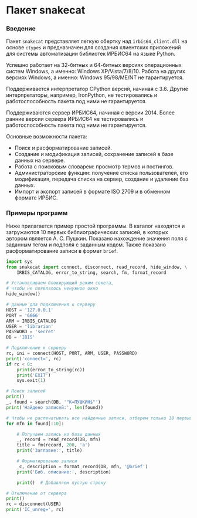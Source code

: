 # Пакет snakecat

### Введение

Пакет `snakecat` представляет легкую обертку над `irbis64_client.dll` на основе `ctypes` и предназначен для создания клиентских приложений для системы автоматизации библиотек ИРБИС64 на языке Python.

Успешно работает на 32-битных и 64-битных версиях операционных систем Windows, а именно: Windows XP/Vista/7/8/10. Работа на других версиях Windows, а именно: Windows 95/98/ME/NT не гарантируется.

Поддерживается интерпретатор CPython версий, начиная с 3.6. Другие интерпретаторы, например, IronPython, не тестировались и работоспособность пакета под ними не гарантируется.

Поддерживаются сервер ИРБИС64, начиная с версии 2014. Более ранние версии сервера ИРБИС64 не тестировались и работоспособность пакета под ними не гарантируется.

Основные возможности пакета:

* Поиск и расформатирование записей.
* Создание и модификация записей, сохранение записей в базе данных на сервере.
* Работа с поисковым словарем: просмотр термов и постингов.
* Администраторские функции: получение списка пользователей, его модификация, передача списка на сервер, создание и удаление баз данных.
* Импорт и экспорт записей в формате ISO 2709 и в обменном формате ИРБИС.

### Примеры программ

Ниже прилагается пример простой программы. В каталог находятся и загружаются 10 первых библиографических записей, в которых автором является А. С. Пушкин. Показано нахождение значения поля с заданным тегом и подполя с заданным кодом. Также показано расформатирование записи в формат `brief`.

```python
import sys
from snakecat import connect, disconnect, read_record, hide_window, \
    IRBIS_CATALOG, error_to_string, search, fm, format_record

# Устанавливаем блокирующий режим сокета,
# чтобы не появлялось ненужное окно
hide_window()

# данные для подключения к серверу
HOST = '127.0.0.1'
PORT = '6666'
ARM = IRBIS_CATALOG
USER = 'librarian'
PASSWORD = 'secret'
DB = 'IBIS'

# Подключение к серверу
rc, ini = connect(HOST, PORT, ARM, USER, PASSWORD)
print('connect=', rc)
if rc < 0:
    print(error_to_string(rc))
    print('EXIT')
    sys.exit(1)

# Поиск записей
print()
_, found = search(DB, '"K=ПУШКИН$"')
print('Найдено записей:', len(found))

# Чтобы не распечатывать все найденные записи, отберем только 10 первых
for mfn in found[:10]:

    # Получаем запись из базы данных
    _, record = read_record(DB, mfn)
    title = fm(record, 200, 'a')
    print('Заглавие:', title)

    # Форматирование записи
    _c, description = format_record(DB, mfn, '@brief')
    print('Биб. описание:', description)

    print()  # Добавляем пустую строку

# Отключение от сервера
print()
rc = disconnect(USER)
print('IC_unreg=', rc)
```
